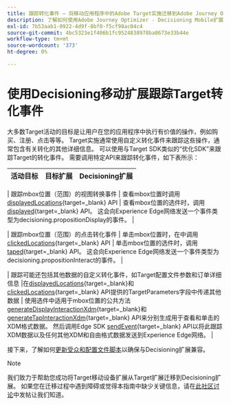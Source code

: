 ```yaml
---
title: 跟踪转化事件 — 将移动应用程序中的Adobe Target实施迁移到Adobe Journey Optimizer - Decisioning扩展
description: 了解如何使用Adobe Journey Optimizer - Decisioning Mobile扩展跟踪Adobe Target转化事件
exl-id: 7b53aab1-0922-4d9f-8bf0-f5cf98ac04c4
source-git-commit: 4bc5323e1f406b1fc9524838978ba8673e33b44e
workflow-type: tm+mt
source-wordcount: '373'
ht-degree: 0%

---
```


# 使用Decisioning移动扩展跟踪Target转化事件

大多数Target活动的目标是让用户在您的应用程序中执行有价值的操作，例如购买、注册、点击等等。 Target实施通常使用自定义转化事件来跟踪这些操作，通常包含有关转化的其他详细信息。 可以使用与Target SDK类似的“优化SDK”来跟踪Target的转化事件。 需要调用特定API来跟踪转化事件，如下表所示：

| 活动目标 | 目标扩展 | Decisioning扩展 |
|---|---|---|

| 跟踪mbox位置（范围）的视图转换事件 | 查看mbox位置时调用[displayedLocations](https://developer.adobe.com/client-sdks/solution/adobe-target/api-reference/#displayedlocations){target=_blank} API | 查看mbox位置的选件时，调用[displayed](https://developer.adobe.com/client-sdks/solution/adobe-target/api-reference/#displayedlocations){target=_blank} API。 这会向Experience Edge网络发送一个事件类型为decisioning.propositionDisplay的事件。 |

| 跟踪mbox位置（范围）的点击转化事件 | 单击mbox位置时，在中调用[clickedLocations](https://developer.adobe.com/client-sdks/solution/adobe-target/api-reference/#displayedlocations){target=_blank} API | 单击mbox位置的选件时，调用[taped](https://developer.adobe.com/client-sdks/solution/adobe-target/api-reference/#displayedlocations){target=_blank} API。 这会向Experience Edge网络发送一个事件类型为decisioning.propositionInteract的事件。 |

| 跟踪可能还包括其他数据的自定义转化事件，如Target配置文件参数和订单详细信息 |在[displayedLocations](https://developer.adobe.com/client-sdks/solution/adobe-target/api-reference/#displayedlocations){target=_blank}和[clickedLocations](https://developer.adobe.com/client-sdks/solution/adobe-target/api-reference/#displayedlocations){target=_blank} API提供的TargetParameters字段中传递其他数据 | 使用选件中适用于mbox位置的公共方法[generateDisplayInteractionXdm](https://developer.adobe.com/client-sdks/edge/adobe-journey-optimizer-decisioning/#proposition-tracking-using-edge-extension-api){target=_blank}和[generateTapInteractionXdm](https://developer.adobe.com/client-sdks/edge/adobe-journey-optimizer-decisioning/#proposition-tracking-using-edge-extension-api){target=_blank} API来分别生成用于查看和单击的XDM格式数据。 然后调用Edge SDK [sendEvent](https://developer.adobe.com/client-sdks/edge/edge-network/api-reference/#sendevent){target=_blank} API以将此跟踪XDM数据以及任何其他XDM和自由格式数据发送到Experience Edge网络。 |


接下来，了解如何[更新受众和配置文件脚本](update-audiences.md)以确保与Decisioning扩展兼容。

>[!NOTE]
>
>我们致力于帮助您成功将Target移动设备扩展从Target扩展迁移到Decisioning扩展。 如果您在迁移过程中遇到障碍或觉得本指南中缺少关键信息，请在[此社区讨论](https://experienceleaguecommunities.adobe.com/t5/adobe-experience-platform-data/tutorial-discussion-migrate-target-from-at-js-to-web-sdk/m-p/575587#M463)中发帖让我们知道。
